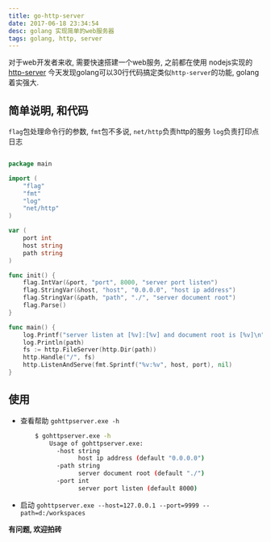 ```yaml
---
title: go-http-server
date: 2017-06-18 23:34:54
desc: golang 实现简单的web服务器
tags: golang, http, server
---
```


对于web开发者来收, 需要快速搭建一个web服务, 之前都在使用 nodejs实现的 [http-server](https://www.npmjs.com/package/http-server)
今天发现golang可以30行代码搞定类似`http-server`的功能, golang着实强大.

<!-- more -->

## 简单说明, 和代码

`flag`包处理命令行的参数, `fmt`包不多说, `net/http`负责http的服务 `log`负责打印点日志

```go

package main

import (
    "flag"
    "fmt"
    "log"
    "net/http"
)

var (
    port int
    host string
    path string
)

func init() {
    flag.IntVar(&port, "port", 8000, "server port listen")
    flag.StringVar(&host, "host", "0.0.0.0", "host ip address")
    flag.StringVar(&path, "path", "./", "server document root")
    flag.Parse()
}

func main() {
    log.Printf("server listen at [%v]:[%v] and document root is [%v]\n", host, port, path)
    log.Println(path)
    fs := http.FileServer(http.Dir(path))
    http.Handle("/", fs)
    http.ListenAndServe(fmt.Sprintf("%v:%v", host, port), nil)
}

```

## 使用

- 查看帮助 `gohttpserver.exe -h`

    ```bash
        $ gohttpserver.exe -h
            Usage of gohttpserver.exe:
              -host string
                    host ip address (default "0.0.0.0")
              -path string
                    server document root (default "./")
              -port int
                    server port listen (default 8000)
    ```

- 启动 `gohttpserver.exe --host=127.0.0.1 --port=9999 --path=d:/workspaces`

**有问题, 欢迎拍砖**


